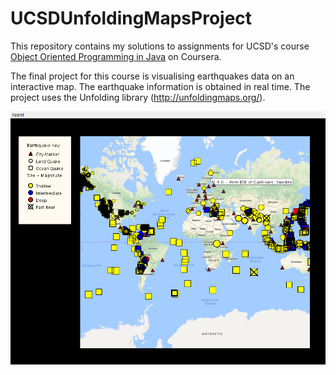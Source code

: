 # UCSDUnfoldingMapsProject

This repository contains my solutions to assignments for UCSD's course [Object Oriented Programming in Java](//coursera.org/learn/object-oriented-java/home/) on Coursera.

The final project for this course is visualising earthquakes data on an interactive map. The earthquake information is obtained in real time. The project uses the Unfolding library (http://unfoldingmaps.org/).

![Screen capture of the applet.](https://github.com/kartik-chandna/UCSDUnfoldingMaps/blob/master/Screenshot.png)
